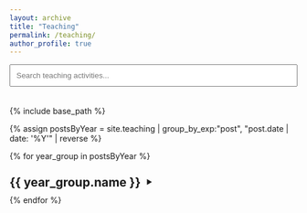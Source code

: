 ```yaml
---
layout: archive
title: "Teaching"
permalink: /teaching/
author_profile: true
---
```


<style>
  /* CSS from patents.md - can be centralized in main CSS later if preferred */
  .year-summary {
    list-style: none; 
    display: flex;
    align-items: center;
    cursor: pointer;
  }
  .year-summary::-webkit-details-marker {
    display: none; 
  }
  .year-summary h2 {
    display: inline;
    margin: 0.5em 0; 
    margin-right: 10px; 
  }
  .year-summary::after {
    content: '\25B6'; 
    font-size: 0.8em;
    transition: transform 0.2s ease-in-out;
  }
  details[open] > .year-summary::after {
    transform: rotate(90deg);
  }
  .list-indent { /* Renamed for generality */
    margin-left: 20px;
  }
  .list-item { /* Renamed for generality */
    /* Styles for individual items if needed */
  }
  .hidden-by-search {
    display: none !important;
  }
</style>

<input type="text" id="teachingSearchInput" placeholder="Search teaching activities..." style="margin-bottom: 20px; padding: 10px; width: 100%; box-sizing: border-box;">

{% include base_path %}

{% assign postsByYear = site.teaching | group_by_exp:"post", "post.date | date: '%Y'" | reverse %}

{% for year_group in postsByYear %}
  <details class="year-details" {% if forloop.first %}open{% endif %}>
    <summary class="year-summary">
      <h2>{{ year_group.name }}</h2>
    </summary>
    <div class="list-indent">
      {% for post in year_group.items reversed %}
        <div class="list-item">
          {% include archive-single.html type='teaching' %}
        </div>
      {% endfor %}
    </div>
  </details>
{% endfor %}

<script>
document.addEventListener('DOMContentLoaded', function() {
  const searchInput = document.getElementById('teachingSearchInput');
  const items = document.querySelectorAll('.list-item'); 
  const yearDetails = document.querySelectorAll('.year-details');

  searchInput.addEventListener('keyup', function(event) {
    const query = event.target.value.toLowerCase();

    items.forEach(function(item) {
      const textContent = item.textContent || item.innerText;
      const matches = textContent.toLowerCase().includes(query);
      const parentDetails = item.closest('.year-details');

      if (matches) {
        item.classList.remove('hidden-by-search');
        if (parentDetails) {
          parentDetails.open = true;
        }
      } else {
        item.classList.add('hidden-by-search');
      }
    });

    if (query === '') {
      items.forEach(function(item) {
        item.classList.remove('hidden-by-search');
      });
      yearDetails.forEach(function(detail, index) {
        if (index !== 0) {
          // detail.open = false; 
        } else {
            detail.open = true; 
        }
      });
    }
  });
});
</script> 